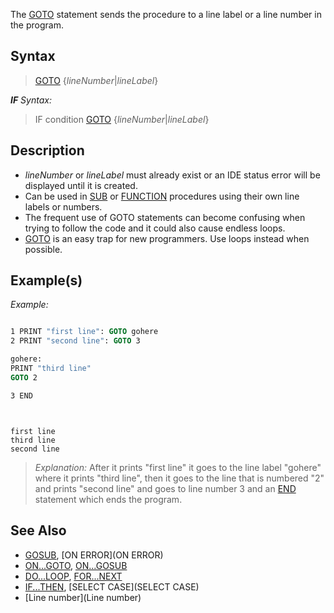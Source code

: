 The [GOTO](GOTO) statement sends the procedure to a line label or a line number in the program.


## Syntax
 
>  [GOTO](GOTO) {*lineNumber*|*lineLabel*}


***IF** Syntax:*
>  IF condition [GOTO](GOTO) {*lineNumber*|*lineLabel*}


## Description

* *lineNumber* or *lineLabel* must already exist or an IDE status error will be displayed until it is created.
* Can be used in [SUB](SUB) or [FUNCTION](FUNCTION) procedures using their own line labels or numbers.
* The frequent use of GOTO statements can become confusing when trying to follow the code and it could also cause endless loops.
* [GOTO](GOTO) is an easy trap for new programmers. Use loops instead when possible.


## Example(s)

*Example:*

```vb

1 PRINT "first line": GOTO gohere
2 PRINT "second line": GOTO 3

gohere:
PRINT "third line"
GOTO 2

3 END 

```

```text


first line
third line
second line

```


> *Explanation:* After it prints "first line" it goes to the line label "gohere" where it prints "third line", then it goes to the line that is numbered "2" and prints "second line" and goes to line number 3 and an [END](END) statement which ends the program.


## See Also

* [GOSUB](GOSUB), [ON ERROR](ON ERROR)
* [ON...GOTO](ON...GOTO), [ON...GOSUB](ON...GOSUB)
* [DO...LOOP](DO...LOOP), [FOR...NEXT](FOR...NEXT)
* [IF...THEN](IF...THEN), [SELECT CASE](SELECT CASE) 
* [Line number](Line number)




